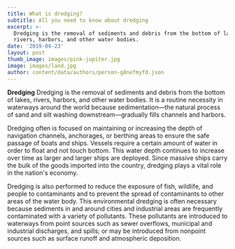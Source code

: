 ```yaml
---
title: What is dredging?
subtitle: All you need to know about dredging
excerpt: >-
  Dredging is the removal of sediments and debris from the bottom of lakes,
  rivers, harbors, and other water bodies. 
date: '2019-04-23'
layout: post
thumb_image: images/pink-jupiter.jpg
image: images/land.jpg
author: content/data/authors/person-g8nefmyfd.json
---
```


**Dredging** Dredging is the removal of sediments and debris from the bottom of lakes, rivers, harbors, and other water bodies. It is a routine necessity in waterways around the world because sedimentation—the natural process of sand and silt washing downstream—gradually fills channels and harbors.

Dredging often is focused on maintaining or increasing the depth of navigation channels, anchorages, or berthing areas to ensure the safe passage of boats and ships. Vessels require a certain amount of water in order to float and not touch bottom. This water depth continues to increase over time as larger and larger ships are deployed. Since massive ships carry the bulk of the goods imported into the country, dredging plays a vital role in the nation's economy.

Dredging is also performed to reduce the exposure of fish, wildlife, and people to contaminants and to prevent the spread of contaminants to other areas of the water body. This environmental dredging is often necessary because sediments in and around cities and industrial areas are frequently contaminated with a variety of pollutants. These pollutants are introduced to waterways from point sources such as sewer overflows, municipal and industrial discharges, and spills; or may be introduced from nonpoint sources such as surface runoff and atmospheric deposition.